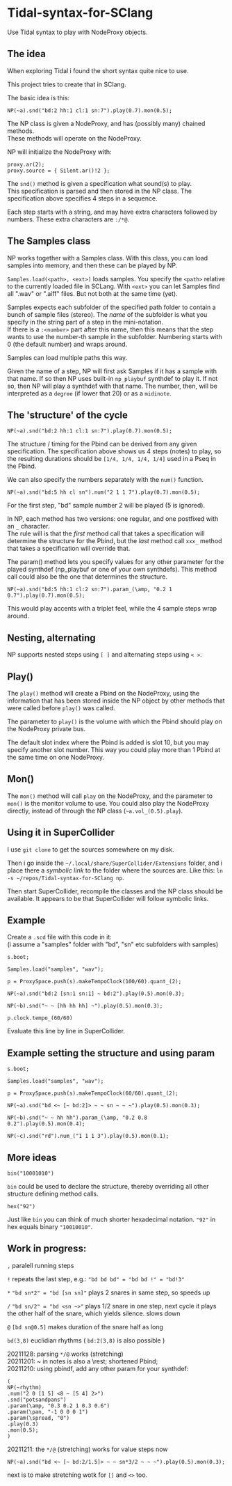 # Tidal-syntax-for-SClang
Use Tidal syntax to play with NodeProxy objects.

## The idea

When exploring Tidal i found the short syntax quite nice to use.

This project tries to create that in SClang.

The basic idea is this:

```
NP(~a).snd("bd:2 hh:1 cl:1 sn:7").play(0.7).mon(0.5);
```

The NP class is given a NodeProxy, and has (possibly many) chained methods.  
These methods will operate on the NodeProxy.

NP will initialize the NodeProxy with:
```
proxy.ar(2);
proxy.source = { Silent.ar()!2 };
```

The ```snd()``` method is given a specification what sound(s) to play.  
This specification is parsed and then stored in the NP class.
The specification above specifies 4 steps in a sequence.

Each step starts with a string, and may have extra characters followed by numbers. These extra characters are ```:/*@```.

## The Samples class

NP works together with a Samples class. With this class, you can load samples into memory, and then these can be played by NP.  

```Samples.load(<path>, <ext>)``` loads samples. You specify the ```<path>``` relative to the currently loaded file in SCLang. With ```<ext>``` you can let Samples find all ".wav" or ".aiff" files. But not both at the same time (yet).

Samples expects each subfolder of the specified path folder to contain a bunch of sample files (stereo). The _name_ of the subfolder is what you specify in the string part of a step in the mini-notation.  
If there is a ```:<number>``` part after this name, then this means that the step wants to use the number-th sample in the subfolder. Numbering starts with 0 (the default number) and wraps around.

Samples can load multiple paths this way.

Given the name of a step, NP will first ask Samples if it has a sample with that name. If so then NP uses built-in ```np_playbuf``` synthdef to play it. If not so, then NP will play a synthdef with that name. The number, then, will be interpreted as a ```degree``` (if lower that 20) or as a ```midinote```.

## The 'structure' of the cycle

```
NP(~a).snd("bd:2 hh:1 cl:1 sn:7").play(0.7).mon(0.5);
```
The structure / timing for the Pbind can be derived from any given specification. The specification above shows us 4 steps (notes) to play, so the resulting durations should be ```[1/4, 1/4, 1/4, 1/4]``` used in a Pseq in the Pbind.

We can also specify the numbers separately with the ```num()``` function.

```
NP(~a).snd("bd:5 hh cl sn").num("2 1 1 7").play(0.7).mon(0.5);
```

For the first step, "bd" sample number 2 will be played (5 is ignored).

In NP, each method has two versions: one regular, and one postfixed with an ```_``` character.   
The rule will is that the _first_ method call that takes a specification will determine the structure for the Pbind, but the _last_ method call ```xxx_``` method that takes a specification will override that.

The param() method lets you specify values for any other parameter for the played synthdef (np_playbuf or one of your own synthdefs). This method call could also be the one that determines the structure.

```
NP(~a).snd("bd:5 hh:1 cl:2 sn:7").param_(\amp, "0.2 1 0.7").play(0.7).mon(0.5);
```
This would play accents with a triplet feel, while the 4 sample steps wrap around.

## Nesting, alternating

NP supports nested steps using ```[ ]``` and alternating steps using ```< >```.

## Play()

The ```play()``` method will create a Pbind on the NodeProxy, using the information that has been stored inside the NP object by other methods that were called before ```play()``` was called.

The parameter to ```play()``` is the volume with which the Pbind should play on the NodeProxy private bus.

The default slot index where the Pbind is added is slot 10, but you may specify another slot number. This way you could play more than 1 Pbind at the same time on one NodeProxy.

## Mon()

The ```mon()``` method will call ```play``` on the NodeProxy, and the parameter to ```mon()``` is the monitor volume to use. You could also play the NodeProxy directly, instead of through the NP class (```~a.vol_(0.5).play```).

## Using it in SuperCollider

I use ```git clone``` to get the sources somewhere on my disk.

Then i go inside the ```~/.local/share/SuperCollider/Extensions``` folder, and i place there a _symbolic link_ to the folder where the sources are. Like this: ```ln -s ~/repos/Tidal-syntax-for-SClang np```.

Then start SuperCollider, recompile the classes and the NP class should be available. It appears to be that SuperCollider will follow symbolic links.

## Example

Create a ```.scd``` file with this code in it:  
(i assume a "samples" folder with "bd", "sn" etc subfolders with samples)

```
s.boot;

Samples.load("samples", "wav");

p = ProxySpace.push(s).makeTempoClock(100/60).quant_(2);

NP(~a).snd("bd:2 [sn:1 sn:1] ~ bd:2").play(0.5).mon(0.3);

NP(~b).snd("~ ~ [hh hh hh] ~").play(0.5).mon(0.3);

p.clock.tempo_(60/60)
```

Evaluate this line by line in SuperCollider.

## Example setting the structure and using param

```
s.boot;

Samples.load("samples", "wav");

p = ProxySpace.push(s).makeTempoClock(60/60).quant_(2);

NP(~a).snd("bd <~ [~ bd:2]> ~ ~ sn ~ ~ ~").play(0.5).mon(0.3);

NP(~b).snd("~ ~ hh hh").param_(\amp, "0.2 0.8 0.2").play(0.5).mon(0.4);

NP(~c).snd("rd").num_("1 1 1 3").play(0.5).mon(0.1);
```

## More ideas

```bin("10001010")```

```bin``` could be used to declare the structure, thereby overriding all other structure defining method calls.

```hex("92")```

Just like ```bin``` you can think of much shorter hexadecimal notation. ```"92"``` in hex equals binary ```"10010010"```.

## Work in progress:

```,``` paralell running steps

```!``` repeats the last step, e.g.: ```"bd bd bd" = "bd bd !" = "bd!3"```

```*``` ```"bd sn*2" = "bd [sn sn]"``` plays 2 snares in same step, so speeds up

```/``` ```"bd sn/2" = "bd <sn ~>"``` plays 1/2 snare in one step, next cycle
        it plays the other half of the snare, which yields silence.
        slows down

```@``` ```[bd sn@0.5]``` makes duration of the snare half as long

```bd(3,8)``` euclidian rhythms ( ```bd:2(3,8)``` is also possible )

20211128: parsing ```*/@``` works (stretching)  
20211201: ~ in notes is also a \rest; shortened Pbind;  
20211210: using pbindf, add any other param for your synthdef:  

```
(
NP(~rhythm)
.num("2 0 [1 5] <8 ~ [5 4] 2>")
.snd("potsandpans")
.param(\amp, "0.3 0.2 1 0.3 0.6")
.param(\pan, "-1 0 0 0 1")
.param(\spread, "0")
.play(0.3)
.mon(0.5);
)
```

20211211: the ```*/@``` (stretching) works for value steps now  

```
NP(~a).snd("bd <~ [~ bd:2/1.5]> ~ ~ sn*3/2 ~ ~ ~").play(0.5).mon(0.3);
```
next is to make stretching wotk for ```[]``` and ```<>``` too.


